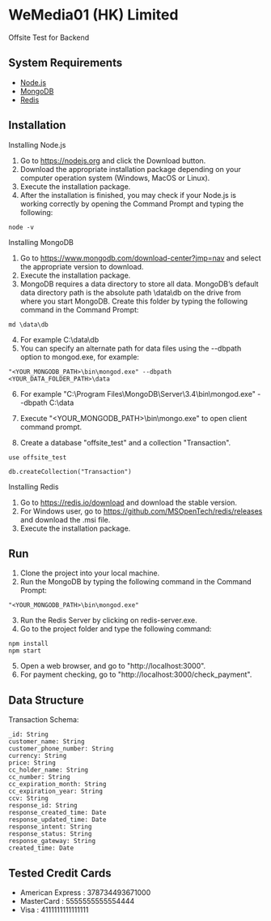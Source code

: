WeMedia01 (HK) Limited
=============

Offsite Test for Backend


System Requirements
-------

* [Node.js](https://nodejs.org/en/)
* [MongoDB](https://www.mongodb.com/download-center?jmp=nav)
* [Redis](https://redis.io/)


Installation
-----------

Installing Node.js

1. Go to https://nodejs.org and click the Download button. 
2. Download the appropriate installation package depending on your computer operation system (Windows, MacOS or Linux).
3. Execute the installation package.
4. After the installation is finished, you may check if your Node.js is working correctly by opening the Command Prompt and typing the following:
```
node -v
```

Installing MongoDB

1. Go to https://www.mongodb.com/download-center?jmp=nav and select the appropriate version to download.
2. Execute the installation package.
3. MongoDB requires a data directory to store all data. MongoDB’s default data directory path is the absolute path \data\db on the drive from where you start MongoDB. Create this folder by typing the following command in the Command Prompt:
```
md \data\db
```
4. For example C:\data\db
5. You can specify an alternate path for data files using the --dbpath option to mongod.exe, for example:
```
"<YOUR_MONGODB_PATH>\bin\mongod.exe" --dbpath <YOUR_DATA_FOLDER_PATH>\data
```
6. For example "C:\Program Files\MongoDB\Server\3.4\bin\mongod.exe" --dbpath C:\data
7. Execute "<YOUR_MONGODB_PATH>\bin\mongo.exe" to open client command prompt.  

8. Create a database "offsite_test" and a collection "Transaction".
```
use offsite_test

db.createCollection("Transaction")
```

Installing Redis

1. Go to https://redis.io/download and download the stable version.
2. For Windows user, go to https://github.com/MSOpenTech/redis/releases and download the .msi file.
2. Execute the installation package.

Run
-----------

1. Clone the project into your local machine.
2. Run the MongoDB by typing the following command in the Command Prompt:
```
"<YOUR_MONGODB_PATH>\bin\mongod.exe"
```
3. Run the Redis Server by clicking on redis-server.exe.
4. Go to the project folder and type the following command:
```
npm install
npm start
```
5. Open a web browser, and go to "http://localhost:3000".
6. For payment checking, go to "http://localhost:3000/check_payment".

Data Structure
-----------

Transaction Schema:
```
_id: String
customer_name: String
customer_phone_number: String
currency: String
price: String
cc_holder_name: String
cc_number: String
cc_expiration_month: String
cc_expiration_year: String
ccv: String
response_id: String
response_created_time: Date
response_updated_time: Date
response_intent: String
response_status: String
response_gateway: String
created_time: Date
```

Tested Credit Cards
-----------
* American Express : 378734493671000
* MasterCard : 5555555555554444
* Visa : 4111111111111111
